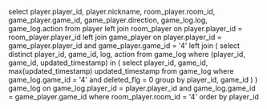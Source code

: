 select
    player.player_id,
    player.nickname,
    room_player.room_id,
    game_player.game_id,
    game_player.direction,
    game_log.log,
    game_log.action
from
    player
    left join room_player on player.player_id = room_player.player_id
    left join game_player on player.player_id = game_player.player_id
    and game_player.game_id = '4'
    left join (
        select
            distinct player_id,
            game_id,
            log,
            action
        from
            game_log
        where
            (player_id, game_id, updated_timestamp) in (
                select
                    player_id,
                    game_id,
                    max(updated_timestamp) updated_timestamp
                from
                    game_log
                where
                    game_log.game_id = '4'
                    and deleted_flg = 0
                group by
                    player_id,
                    game_id
            )
    ) game_log on game_log.player_id = player.player_id
    and game_log.game_id = game_player.game_id
where
    room_player.room_id = '4'
order by
    player_id